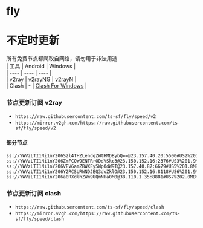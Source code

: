 # fly
# 不定时更新
所有免费节点都爬取自网络，请勿用于非法用途  
|  工具  | Android  | Windows  |  
|  ----  | ----   | ----  |  
| v2ray  | [v2rayNG](https://github.com/2dust/v2rayNG/releases) | [v2rayN](https://github.com/2dust/v2rayN/releases) |  
| Clash  | - | [Clash For Windows](https://github.com/2dust/clashN/releases) | 
  
### 节点更新订阅  v2ray
- `https://raw.githubusercontent.com/ts-sf/fly/speed/v2`  
- `https://mirror.v2gh.com/https://raw.githubusercontent.com/ts-sf/fly/speed/v2`  

#### 部分节点  
``` 
ss://YWVzLTI1Ni1nY206S2l4THZLendqZWtHMDBybQ==@23.157.40.20:5500#US2%201.9MB%2Fs
ss://YWVzLTI1Ni1nY206ZmFCQW9ENTRrODdVSkc3@23.150.152.16:2376#US3%201.9MB%2Fs
ss://YWVzLTI1Ni1nY206VEV6amZBWXEySWp0dW9T@23.157.40.87:6679#US5%201.8MB%2Fs
ss://YWVzLTI1Ni1nY206Y2RCSURWNDJEQ3duZklO@23.150.152.16:8118#US6%201.9MB%2Fs
ss://YWVzLTI1Ni1nY206a0RXdlhZWm9UQmNHa0M0@38.110.1.35:8881#US7%202.0MB%2Fs
```
### 节点更新订阅  clash
- `https://raw.githubusercontent.com/ts-sf/fly/speed/clash`  
- `https://mirror.v2gh.com/https://raw.githubusercontent.com/ts-sf/fly/speed/clash`  


